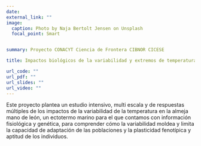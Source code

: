 ```yaml
---
date: 
external_link: ""
image:
  caption: Photo by Naja Bertolt Jensen on Unsplash 
  focal_point: Smart


summary: Proyecto CONACYT Ciencia de Frontera CIBNOR CICESE

title: Impactos biológicos de la variabilidad y extremos de temperatura en ectotermos marinos bentónicos. aptitud biológica, potencial de adaptación y plasticidad fenotípica

url_code: ""
url_pdf: ""
url_slides: ""
url_video: ""
---
```


Este proyecto plantea un estudio intensivo, multi escala y de respuestas múltiples de los impactos de la variabilidad de la temperatura en la almeja mano de león, un ectotermo marino para el que contamos con información fisiológica y genética, para comprender cómo la variabilidad moldea y limita la capacidad de adaptación de las poblaciones y la plasticidad fenotípica y aptitud de los individuos.

